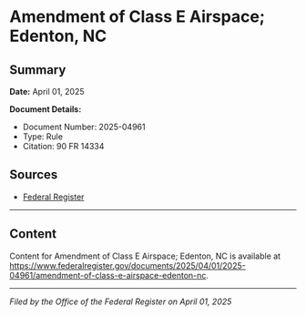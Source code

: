 # Amendment of Class E Airspace; Edenton, NC

## Summary

**Date:** April 01, 2025

**Document Details:**
- Document Number: 2025-04961
- Type: Rule
- Citation: 90 FR 14334

## Sources
- [Federal Register](https://www.federalregister.gov/documents/2025/04/01/2025-04961/amendment-of-class-e-airspace-edenton-nc)

---

## Content

Content for Amendment of Class E Airspace; Edenton, NC is available at https://www.federalregister.gov/documents/2025/04/01/2025-04961/amendment-of-class-e-airspace-edenton-nc.

---

*Filed by the Office of the Federal Register on April 01, 2025*

